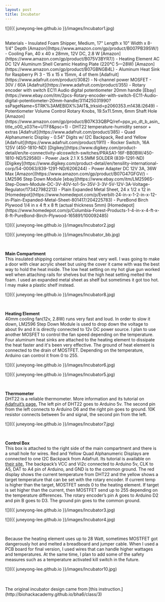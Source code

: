 ```yaml
---
layout: post
title: Incubator
---
```


![]({{ juneyong-lee.github.io }}/images/Incubator1.jpg) <BR> 


<BR>
Materials
- Insulated Foam Shipper, Medium, 17" Length x 10" Width x 8-1/4" Depth [Amazon](https://www.amazon.com/gp/product/B007PB39SW/)
- Cooling Fan, 40 x 40 x 28mm, 12V DC, 2.8 W [Amazon](https://www.amazon.com/gp/product/B075V3BYR7/) 
- Heating Element AC DC 12V Aluminum Shell Ceramic Heating Plate (220℃ 5—28W) [Amazon](https://www.amazon.com/gp/product/B07GBNGB4L)
- Aluminum Heat Sink for Raspberry Pi 3 - 15 x 15 x 15mm, 4 of them [Adafruit](https://www.adafruit.com/product/3082)
- N-channel power MOSFET - 30V / 60A [Adafruit](https://www.adafruit.com/product/355)
- Rotary encoder with switch EC11 Audio digital potentiometer 20mm handle [Ebay](https://www.ebay.com/itm/2pcs-Rotary-encoder-with-switch-EC11-Audio-digital-potentiometer-20mm-handle/311425031990?ssPageName=STRK%3AMEBIDX%3AIT&_trksid=p2060353.m1438.l2649)
- Potentiometer Volume Control Rotary Knobs, 19.5x11.5mm, 6mm Shaft Hole [Amazon](https://www.amazon.com/gp/product/B07K33QBPQ/ref=ppx_yo_dt_b_asin_title_o00_s03?ie=UTF8&psc=1)
- DHT22 temperature-humidity sensor + extras [Adafruit](https://www.adafruit.com/product/385)
- Quad Alphanumeric Display - 0.54" Digits w/ I2C Backpack, Red and Yellow [Adafruit](https://www.adafruit.com/product/1911)
- Rocker Switch, 16A 125V (450-1810-ND) [Digikey](https://www.digikey.com/product-detail/en/te-connectivity-alcoswitch-switches/PRASA1-16F-BB0BW/450-1810-ND/529580)
- Power Jack 2.1 X 5.5MM SOLDER (839-1291-ND) [Digikey](https://www.digikey.com/product-detail/en/tensility-international-corp/54-00063/839-1291-ND/6206244)
- Power Adapter DC 12V 3A, 36W Max [Amazon](https://www.amazon.com/gp/product/B07G47GFGV/) 
- LM2596 Step Down Module [ebay](https://www.ebay.com/itm/LM2596S-Step-Down-Module-DC-3V-40V-to1-5v-35V-3-3V-5V-12V-3A-Voltage-Regulator/173427982213)
- Plain Expanded Metal Sheet, 24 x 1/2 x 12 in [Homedepot](https://www.homedepot.com/p/Everbilt-24-in-x-1-2-in-x-12-in-Plain-Expanded-Metal-Sheet-801417/204225783)
- PureBond Birch Plywood 1/4 in x 4 ft x 8 ft (actual thickness 5mm) [Homedepot](https://www.homedepot.com/p/Columbia-Forest-Products-1-4-in-x-4-ft-x-8-ft-PureBond-Birch-Plywood-165891/100092485)

<BR>


![]({{ juneyong-lee.github.io }}/images/Incubator2.jpg) <BR> 

![]({{ juneyong-lee.github.io }}/images/Incubator_bb.jpg) <BR>


<BR>

**Main Compartment**
<BR>
This insulated shipping container retains heat very well. I was going to make a door with clear acrylic sheet but using the cover it came with was the best way to hold the heat inside. The low heat setting on my hot glue gun worked well when attaching rails for shelves but the high heat setting melted the foam. I used an expanded metal sheet as shelf but sometimes it got too hot. I may make a plastic shelf instead.

![]({{ juneyong-lee.github.io }}/images/Incubator8.jpg) <BR> 

<BR>

**Heating Element**
<BR>
40mm cooling fan(12v, 2.8W) runs very fast and loud. In order to slow it down, LM2596 Step Down Module is used to drop down the voltage to about 9v and it is directly connected to 12v DC power source. I plan to use another MOSFET to control the fan speed depending on the temperature. Four aluminum heat sinks are attached to the heating element to dissipate the heat faster and it's been very effective. The ground of heat element is connected to the drain of MOSTFET. Depending on the temperature, Arduino can control it from 0 to 255.

![]({{ juneyong-lee.github.io }}/images/Incubator6.jpg) <BR>

![]({{ juneyong-lee.github.io }}/images/Incubator5.jpg) <BR>
  
<BR>
  
**Thermometer**
<BR>
DHT22 is a reliable thermometer. More information and its tutorial on [Adafruit’s page.](https://learn.adafruit.com/dht) The left pin of DHT22 goes to Arduino 5v. The second pin from the left connects to Arduino D6 and the right pin goes to ground. 10K resistor connects between 5v and signal, the second pin from the left.

![]({{ juneyong-lee.github.io }}/images/Incubator7.jpg) <BR>

<BR>
 
**Control Box**
<BR>
This box is attached to the right side of the main compartment and there is a small hole for wires. Red and Yellow Quad Alphanumeric Displays are connected to one I2C Backpack from Adafruit. Its tutorial is available on [their site.](https://learn.adafruit.com/adafruit-led-backpack/0-54-alphanumeric) The backpack’s VCC and Vi2c connected to Arduino 5v, CLK to A5, DAT to A4 pin of Arduino, and GND is to the common ground. The red display shows the current temperature from DHT22 and the yellow shows a target temperature that can be set with the rotary encoder. If current temp is higher than the target, MOSTFET sends 0 to the heating element. If target is set higher than the current, then MOSTFET send up to 255 depending on the temperature differences. The rotary encoder’s pin A goes to Arduino D2 and pin B goes to D3. The ground pin goes to the common ground. 

![]({{ juneyong-lee.github.io }}/images/Incubator3.jpg) <BR>
 
![]({{ juneyong-lee.github.io }}/images/Incubator4.jpg) <BR>

<BR>

Because the heating element uses up to 28 Watt, sometimes MOSTFET got dangerously hot and melted a breadboard and jumper cable. When I used a PCB board for final version, I used wires that can handle higher wattages and temperatures. At the same time, I plan to add some of the safety measures such as a temperature activated kill switch in the future.

![]({{ juneyong-lee.github.io }}/images/Incubator10.jpg) <BR>


<BR>
<BR>
The original incubator design came from [this instruction.](http://biohackacademy.github.io/bha6/class/3) 
